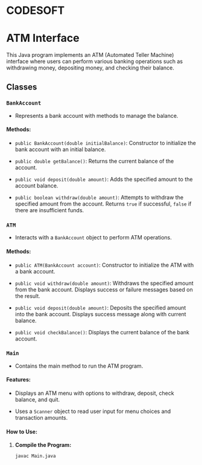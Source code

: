 # CODESOFT
# ATM Interface

This Java program implements an ATM (Automated Teller Machine) interface where users can perform various banking operations such as withdrawing money, depositing money, and checking their balance.

## Classes

### `BankAccount`

- Represents a bank account with methods to manage the balance.

#### Methods:

- `public BankAccount(double initialBalance)`: Constructor to initialize the bank account with an initial balance.
  
- `public double getBalance()`: Returns the current balance of the account.
  
- `public void deposit(double amount)`: Adds the specified amount to the account balance.
  
- `public boolean withdraw(double amount)`: Attempts to withdraw the specified amount from the account. Returns `true` if successful, `false` if there are insufficient funds.

### `ATM`

- Interacts with a `BankAccount` object to perform ATM operations.

#### Methods:

- `public ATM(BankAccount account)`: Constructor to initialize the ATM with a bank account.
  
- `public void withdraw(double amount)`: Withdraws the specified amount from the bank account. Displays success or failure messages based on the result.
  
- `public void deposit(double amount)`: Deposits the specified amount into the bank account. Displays success message along with current balance.
  
- `public void checkBalance()`: Displays the current balance of the bank account.

### `Main`

- Contains the main method to run the ATM program.

#### Features:

- Displays an ATM menu with options to withdraw, deposit, check balance, and quit.
  
- Uses a `Scanner` object to read user input for menu choices and transaction amounts.

#### How to Use:

1. **Compile the Program:**
   ```bash
   javac Main.java
